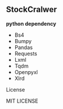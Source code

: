 ## StockCralwer



**python dependency**

- Bs4
- Bumpy
- Pandas
- Requests
- Lxml
- Tqdm
- Openpyxl
- Xlrd



License

MIT LICENSE